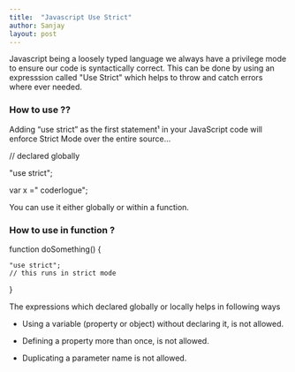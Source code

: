 ```yaml
---
title:  "Javascript Use Strict"
author: Sanjay
layout: post
---
```


Javascript being a loosely typed language we always have a privilege mode to ensure our code is syntactically correct.
This can be done by using  an expresssion called "Use Strict" which helps to throw and catch errors where ever needed.


<h3>How to use ??</h3>

Adding “use strict” as the first statement¹ in your JavaScript code will enforce Strict Mode over the entire source…


// declared globally 

"use strict";

var x =" coderlogue";

You can use it either globally or within a function. 

<h3>How to use in function ?</h3>

function doSomething() {

    "use strict";
    // this runs in strict mode
    
}


The expressions which declared globally or locally  helps in following ways 

* Using a variable (property or object) without declaring it, is not allowed.

* Defining a property more than once, is not allowed.

* Duplicating a parameter name is not allowed.

